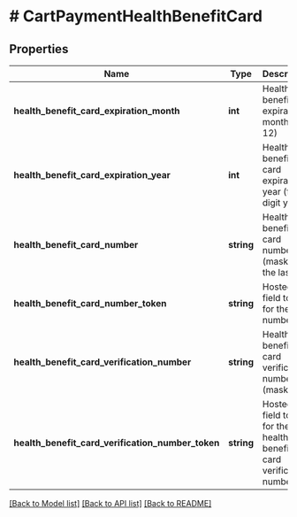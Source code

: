 # # CartPaymentHealthBenefitCard

## Properties

Name | Type | Description | Notes
------------ | ------------- | ------------- | -------------
**health_benefit_card_expiration_month** | **int** | Health benefit expiration month (1-12) | [optional]
**health_benefit_card_expiration_year** | **int** | Health benefit card expiration year (four digit year) | [optional]
**health_benefit_card_number** | **string** | Health benefit card number (masked to the last 4) | [optional]
**health_benefit_card_number_token** | **string** | Hosted field token for the card number | [optional]
**health_benefit_card_verification_number** | **string** | Health benefit card verification number (masked) | [optional]
**health_benefit_card_verification_number_token** | **string** | Hosted field token for the health benefit card verification number | [optional]

[[Back to Model list]](../../README.md#models) [[Back to API list]](../../README.md#endpoints) [[Back to README]](../../README.md)
